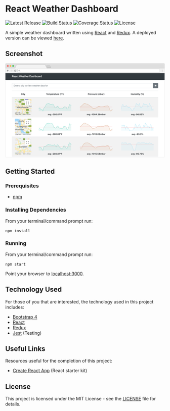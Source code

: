 # React Weather Dashboard

[![Latest Release](https://img.shields.io/github/release/vanillaSlice/ReactWeatherDashboard.svg)](https://github.com/vanillaSlice/ReactWeatherDashboard/releases/latest)
[![Build Status](https://img.shields.io/travis/vanillaSlice/ReactWeatherDashboard/master.svg)](https://travis-ci.org/vanillaSlice/ReactWeatherDashboard)
[![Coverage Status](https://img.shields.io/coveralls/github/vanillaSlice/ReactWeatherDashboard/master.svg)](https://coveralls.io/github/vanillaSlice/ReactWeatherDashboard?branch=master)
[![License](https://img.shields.io/github/license/vanillaSlice/ReactWeatherDashboard.svg)](LICENSE)

A simple weather dashboard written using [React](https://reactjs.org/) and [Redux](https://redux.js.org/).
A deployed version can be viewed [here](http://reactweatherdashboard.mikelowe.xyz/).

## Screenshot

![Screenshot](/images/screenshot-1.png)

## Getting Started

### Prerequisites

* [npm](https://www.npmjs.com/)

### Installing Dependencies

From your terminal/command prompt run:

```
npm install
```

### Running

From your terminal/command prompt run:

```
npm start
```

Point your browser to [localhost:3000](http://localhost:3000).

## Technology Used

For those of you that are interested, the technology used in this project includes:

* [Bootstrap 4](https://getbootstrap.com/docs/4.0/getting-started/introduction/)
* [React](https://reactjs.org/)
* [Redux](https://redux.js.org/)
* [Jest](https://jestjs.io/) (Testing)

## Useful Links

Resources useful for the completion of this project:

* [Create React App](https://github.com/facebook/create-react-app) (React starter kit)

## License

This project is licensed under the MIT License - see the [LICENSE](LICENSE) file for details.
